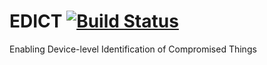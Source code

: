 EDICT [![Build Status](https://travis-ci.org/jameshloving/edict.svg?branch=master)](https://travis-ci.org/jameshloving/edict)
=====
Enabling Device-level Identification of Compromised Things
